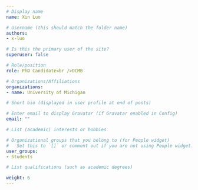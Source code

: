 ```yaml
---
# Display name
name: Xin Luo

# Username (this should match the folder name)
authors:
- x-luo

# Is this the primary user of the site?
superuser: false

# Role/position
role: PhD Candidate<br />DCMB

# Organizations/Affiliations
organizations:
- name: University of Michigan

# Short bio (displayed in user profile at end of posts)

# Enter email to display Gravatar (if Gravatar enabled in Config)
email: ""

# List (academic) interests or hobbies

# Organizational groups that you belong to (for People widget)
#   Set this to `[]` or comment out if you are not using People widget.
user_groups: 
- Students

# List qualifications (such as academic degrees)

weight: 6
---
```

